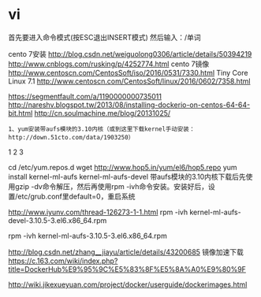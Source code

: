 # vi

首先要进入命令模式(按ESC退出INSERT模式)
然后输入：/单词

cento 7安装
http://blog.csdn.net/weiguolong0306/article/details/50394219
http://www.cnblogs.com/rusking/p/4252774.html
cento 7镜像
http://www.centoscn.com/CentosSoft/iso/2016/0531/7330.html
Tiny Core Linux 7.1
http://www.centoscn.com/CentosSoft/linux/2016/0602/7358.html

https://segmentfault.com/a/1190000000735011
http://nareshv.blogspot.tw/2013/08/installing-dockerio-on-centos-64-64-bit.html
http://cn.soulmachine.me/blog/20131025/


    1、yum安装带aufs模块的3.10内核（或到这里下载kernel手动安装：http://down.51cto.com/data/1903250）
1
2
3
	
cd /etc/yum.repos.d 
wget http://www.hop5.in/yum/el6/hop5.repo
yum install kernel-ml-aufs kernel-ml-aufs-devel
带aufs模块的3.10内核下载后先使用gzip -dv命令解压，然后再使用rpm -ivh命令安装。安装好后，设置/etc/grub.conf里default=0，重启系统



http://www.iyunv.com/thread-126273-1-1.html
rpm -ivh kernel-ml-aufs-devel-3.10.5-3.el6.x86_64.rpm  

rpm -ivh kernel-ml-aufs-3.10.5-3.el6.x86_64.rpm  


http://blog.csdn.net/zhang__jiayu/article/details/43200685
镜像加速下载
https://c.163.com/wiki/index.php?title=DockerHub%E9%95%9C%E5%83%8F%E5%8A%A0%E9%80%9F

http://wiki.jikexueyuan.com/project/docker/userguide/dockerimages.html
